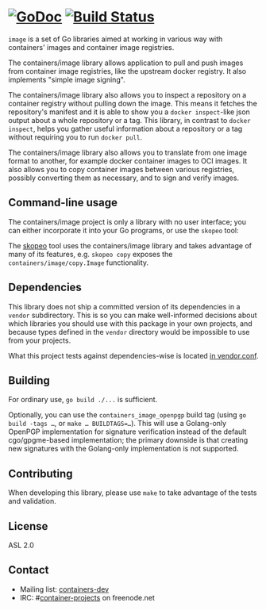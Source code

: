 [![GoDoc](https://godoc.org/github.com/containers/image?status.svg)](https://godoc.org/github.com/containers/image) [![Build Status](https://travis-ci.org/containers/image.svg?branch=master)](https://travis-ci.org/containers/image)
=

`image` is a set of Go libraries aimed at working in various way with
containers' images and container image registries.

The containers/image library allows application to pull and push images from
container image registries, like the upstream docker registry. It also
implements "simple image signing".

The containers/image library also allows you to inspect a repository on a
container registry without pulling down the image. This means it fetches the
repository's manifest and it is able to show you a `docker inspect`-like json
output about a whole repository or a tag. This library, in contrast to `docker
inspect`, helps you gather useful information about a repository or a tag
without requiring you to run `docker pull`.

The containers/image library also allows you to translate from one image format
to another, for example docker container images to OCI images. It also allows
you to copy container images between various registries, possibly converting
them as necessary, and to sign and verify images.

## Command-line usage

The containers/image project is only a library with no user interface;
you can either incorporate it into your Go programs, or use the `skopeo` tool:

The [skopeo](https://github.com/projectatomic/skopeo) tool uses the
containers/image library and takes advantage of many of its features,
e.g. `skopeo copy` exposes the `containers/image/copy.Image` functionality.

## Dependencies

This library does not ship a committed version of its dependencies in a `vendor`
subdirectory.  This is so you can make well-informed decisions about which
libraries you should use with this package in your own projects, and because
types defined in the `vendor` directory would be impossible to use from your projects.

What this project tests against dependencies-wise is located
[in vendor.conf](https://github.com/containers/image/blob/master/vendor.conf).

## Building

For ordinary use, `go build ./...` is sufficient.


Optionally, you can use the `containers_image_openpgp` build tag (using `go build -tags …`, or `make … BUILDTAGS=…`).
This will use a Golang-only OpenPGP implementation for signature verification instead of the default cgo/gpgme-based implementation;
the primary downside is that creating new signatures with the Golang-only implementation is not supported.

## Contributing

When developing this library, please use `make` to take advantage of the tests and validation.

## License

ASL 2.0

## Contact

- Mailing list: [containers-dev](https://groups.google.com/forum/?hl=en#!forum/containers-dev)
- IRC: #[container-projects](irc://irc.freenode.net:6667/#container-projects) on freenode.net
